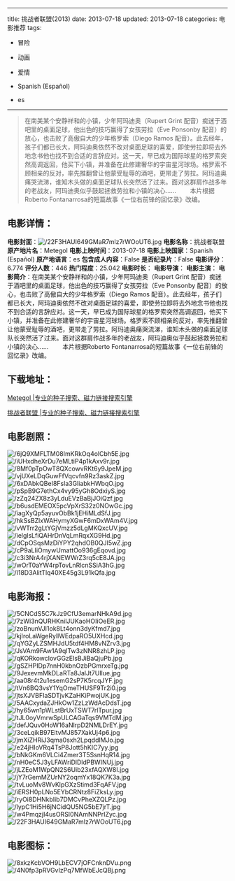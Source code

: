 
---
title: 挑战者联盟(2013)
date: 2013-07-18
updated: 2013-07-18
categories: 电影推荐
tags:
- 冒险
- 动画
- 爱情

- Spanish (Español)
- es
---


> 在南美某个安静祥和的小镇，少年阿玛迪奥（Rupert Grint 配音）痴迷于酒吧里的桌面足球，他出色的技巧赢得了女孩劳拉（Eve Ponsonby 配音）的放心，也击败了高傲自大的少年格罗索（Diego Ramos 配音）。此去经年，孩子们都已长大，阿玛迪奥依然不改对桌面足球的喜爱，即使劳拉即将去外地念书他也找不到合适的言辞应对。这一天，早已成为国际球星的格罗索突然高调返回，他买下小镇，并准备在此修建奢华的宇宙星河球场。格罗索不顾相亲的反对，率先推翻曾让他蒙受耻辱的酒吧，更带走了劳拉。阿玛迪奥痛哭流涕，谁知木头做的桌面足球队长突然活了过来。面对这群肩作战多年的老战友，阿玛迪奥似乎鼓起拯救劳拉和小镇的决心……  　　本片根据Roberto Fontanarrosa的短篇故事《一位右前锋的回忆录》改编。

## **电影详情**：

**电影封面**：<img src="https://image.tmdb.org/t/p/w200/22F3HAUI649GMaR7mlz7rWOoUT6.jpg" alt="/22F3HAUI649GMaR7mlz7rWOoUT6.jpg" title="/22F3HAUI649GMaR7mlz7rWOoUT6.jpg">
**电影名称**：挑战者联盟
**原产地片名**：Metegol
**电影上映时间**：2013-07-18
**电影上映国家**：Spanish (Español)
**原产地语言**：es
**包含成人内容**：False
**是否纪录片**：False
**电影评分**：6.774
**评分人数**：446
**热门程度**：25.042
**电影时长**：
**电影导演**：
**电影主演**：
**电影简介**：在南美某个安静祥和的小镇，少年阿玛迪奥（Rupert Grint 配音）痴迷于酒吧里的桌面足球，他出色的技巧赢得了女孩劳拉（Eve Ponsonby 配音）的放心，也击败了高傲自大的少年格罗索（Diego Ramos 配音）。此去经年，孩子们都已长大，阿玛迪奥依然不改对桌面足球的喜爱，即使劳拉即将去外地念书他也找不到合适的言辞应对。这一天，早已成为国际球星的格罗索突然高调返回，他买下小镇，并准备在此修建奢华的宇宙星河球场。格罗索不顾相亲的反对，率先推翻曾让他蒙受耻辱的酒吧，更带走了劳拉。阿玛迪奥痛哭流涕，谁知木头做的桌面足球队长突然活了过来。面对这群肩作战多年的老战友，阿玛迪奥似乎鼓起拯救劳拉和小镇的决心……  　　本片根据Roberto Fontanarrosa的短篇故事《一位右前锋的回忆录》改编。

## **下载地址**：
[Metegol |专业的种子搜索、磁力链接搜索引擎](https://movie.amd794.com:2083/?search=Metegol&ordering=&mode=match_phrase&page_size=10&page=1)

[挑战者联盟 |专业的种子搜索、磁力链接搜索引擎](https://movie.amd794.com:2083/?search=%E6%8C%91%E6%88%98%E8%80%85%E8%81%94%E7%9B%9F&ordering=&mode=match_phrase&page_size=10&page=1)
 

## **电影剧照**：
<img src="https://image.tmdb.org/t/p/original/6jQ9XMFLTM08ImKRkOq4olCbh5E.jpg" alt="/6jQ9XMFLTM08ImKRkOq4olCbh5E.jpg" title="/6jQ9XMFLTM08ImKRkOq4olCbh5E.jpg"><img src="https://image.tmdb.org/t/p/original/iUHxdheXrDu7eMLtiP4p1kAxv9r.jpg" alt="/iUHxdheXrDu7eMLtiP4p1kAxv9r.jpg" title="/iUHxdheXrDu7eMLtiP4p1kAxv9r.jpg"><img src="https://image.tmdb.org/t/p/original/8Mf0pTpOwT8QXcowvRKt6y9JpeM.jpg" alt="/8Mf0pTpOwT8QXcowvRKt6y9JpeM.jpg" title="/8Mf0pTpOwT8QXcowvRKt6y9JpeM.jpg"><img src="https://image.tmdb.org/t/p/original/vjUXeLDqGuwFfVqcvfn9Rz3askZ.jpg" alt="/vjUXeLDqGuwFfVqcvfn9Rz3askZ.jpg" title="/vjUXeLDqGuwFfVqcvfn9Rz3askZ.jpg"><img src="https://image.tmdb.org/t/p/original/6xDAbkQBeI8Fsla3GliabkHWbqO.jpg" alt="/6xDAbkQBeI8Fsla3GliabkHWbqO.jpg" title="/6xDAbkQBeI8Fsla3GliabkHWbqO.jpg"><img src="https://image.tmdb.org/t/p/original/pSpB9G7ethCx4vy95yGh8OdxiyS.jpg" alt="/pSpB9G7ethCx4vy95yGh8OdxiyS.jpg" title="/pSpB9G7ethCx4vy95yGh8OdxiyS.jpg"><img src="https://image.tmdb.org/t/p/original/zZq24ZX8z3yLduEVzBaBjJOiQzf.jpg" alt="/zZq24ZX8z3yLduEVzBaBjJOiQzf.jpg" title="/zZq24ZX8z3yLduEVzBaBjJOiQzf.jpg"><img src="https://image.tmdb.org/t/p/original/b6usdEMEOX5pcVpXrS32z0NOwGc.jpg" alt="/b6usdEMEOX5pcVpXrS32z0NOwGc.jpg" title="/b6usdEMEOX5pcVpXrS32z0NOwGc.jpg"><img src="https://image.tmdb.org/t/p/original/iagXyQp5ayuvObBk1jEHiMLdSfJ.jpg" alt="/iagXyQp5ayuvObBk1jEHiMLdSfJ.jpg" title="/iagXyQp5ayuvObBk1jEHiMLdSfJ.jpg"><img src="https://image.tmdb.org/t/p/original/hkSsBZlxWAHymyXGwF6mDxWAm4V.jpg" alt="/hkSsBZlxWAHymyXGwF6mDxWAm4V.jpg" title="/hkSsBZlxWAHymyXGwF6mDxWAm4V.jpg"><img src="https://image.tmdb.org/t/p/original/vWTrr2gLtYGjVmzz5dLgMKQxcUV.jpg" alt="/vWTrr2gLtYGjVmzz5dLgMKQxcUV.jpg" title="/vWTrr2gLtYGjVmzz5dLgMKQxcUV.jpg"><img src="https://image.tmdb.org/t/p/original/ielglsLfiQAHrDnVqLmRqxXG9Hd.jpg" alt="/ielglsLfiQAHrDnVqLmRqxXG9Hd.jpg" title="/ielglsLfiQAHrDnVqLmRqxXG9Hd.jpg"><img src="https://image.tmdb.org/t/p/original/dCpOSqsMzDiYPY2qhdOB0QJI5wZ.jpg" alt="/dCpOSqsMzDiYPY2qhdOB0QJI5wZ.jpg" title="/dCpOSqsMzDiYPY2qhdOB0QJI5wZ.jpg"><img src="https://image.tmdb.org/t/p/original/cP9aLIiOmywUmattOo936gEqovd.jpg" alt="/cP9aLIiOmywUmattOo936gEqovd.jpg" title="/cP9aLIiOmywUmattOo936gEqovd.jpg"><img src="https://image.tmdb.org/t/p/original/c3i3NrA4rjXANEWWrZ3rq5cE8JA.jpg" alt="/c3i3NrA4rjXANEWWrZ3rq5cE8JA.jpg" title="/c3i3NrA4rjXANEWWrZ3rq5cE8JA.jpg"><img src="https://image.tmdb.org/t/p/original/wOrT0aYW4rpTovLnRlcnSSiA3hG.jpg" alt="/wOrT0aYW4rpTovLnRlcnSSiA3hG.jpg" title="/wOrT0aYW4rpTovLnRlcnSSiA3hG.jpg"><img src="https://image.tmdb.org/t/p/original/l18D3AlitTlq40XE45g3L91kQfa.jpg" alt="/l18D3AlitTlq40XE45g3L91kQfa.jpg" title="/l18D3AlitTlq40XE45g3L91kQfa.jpg">

## **电影海报**：
<img src="https://image.tmdb.org/t/p/original/5CNCdS5C7kJz9CfU3emarNHkA9d.jpg" alt="/5CNCdS5C7kJz9CfU3emarNHkA9d.jpg" title="/5CNCdS5C7kJz9CfU3emarNHkA9d.jpg"><img src="https://image.tmdb.org/t/p/original/7zWi3nQURHKnilJUKaoHOIiOeER.jpg" alt="/7zWi3nQURHKnilJUKaoHOIiOeER.jpg" title="/7zWi3nQURHKnilJUKaoHOIiOeER.jpg"><img src="https://image.tmdb.org/t/p/original/zoBnunVJI1ok8Lt4onn3dyKfmd7.jpg" alt="/zoBnunVJI1ok8Lt4onn3dyKfmd7.jpg" title="/zoBnunVJI1ok8Lt4onn3dyKfmd7.jpg"><img src="https://image.tmdb.org/t/p/original/kjIroLaWgeRyllWEdpaRO5UXHcd.jpg" alt="/kjIroLaWgeRyllWEdpaRO5UXHcd.jpg" title="/kjIroLaWgeRyllWEdpaRO5UXHcd.jpg"><img src="https://image.tmdb.org/t/p/original/qYGZyLZSMHJdU5tdf4HM8vNZrv3.jpg" alt="/qYGZyLZSMHJdU5tdf4HM8vNZrv3.jpg" title="/qYGZyLZSMHJdU5tdf4HM8vNZrv3.jpg"><img src="https://image.tmdb.org/t/p/original/JsVAm9FAw1A9qlTw3zNNR8zhLP.jpg" alt="/JsVAm9FAw1A9qlTw3zNNR8zhLP.jpg" title="/JsVAm9FAw1A9qlTw3zNNR8zhLP.jpg"><img src="https://image.tmdb.org/t/p/original/qKORkowcIovGGzElsBJiBaQjuPb.jpg" alt="/qKORkowcIovGGzElsBJiBaQjuPb.jpg" title="/qKORkowcIovGGzElsBJiBaQjuPb.jpg"><img src="https://image.tmdb.org/t/p/original/gSZHPIDp7nnH0kbnOzbPGmrxeTg.jpg" alt="/gSZHPIDp7nnH0kbnOzbPGmrxeTg.jpg" title="/gSZHPIDp7nnH0kbnOzbPGmrxeTg.jpg"><img src="https://image.tmdb.org/t/p/original/9JexevmMkDLaRTa8JalJt7UIlue.jpg" alt="/9JexevmMkDLaRTa8JalJt7UIlue.jpg" title="/9JexevmMkDLaRTa8JalJt7UIlue.jpg"><img src="https://image.tmdb.org/t/p/original/aa08r4t2u1esemG2sP7K5rcqJYF.jpg" alt="/aa08r4t2u1esemG2sP7K5rcqJYF.jpg" title="/aa08r4t2u1esemG2sP7K5rcqJYF.jpg"><img src="https://image.tmdb.org/t/p/original/tVn6BQ3vsY1YqOmeTHUSF9Tr2i0.jpg" alt="/tVn6BQ3vsY1YqOmeTHUSF9Tr2i0.jpg" title="/tVn6BQ3vsY1YqOmeTHUSF9Tr2i0.jpg"><img src="https://image.tmdb.org/t/p/original/jtsXJVBFIaSDTjvKZaHKiPwojUK.jpg" alt="/jtsXJVBFIaSDTjvKZaHKiPwojUK.jpg" title="/jtsXJVBFIaSDTjvKZaHKiPwojUK.jpg"><img src="https://image.tmdb.org/t/p/original/5AACxydaZJHkOw1ZzLzWdAcDdsT.jpg" alt="/5AACxydaZJHkOw1ZzLzWdAcDdsT.jpg" title="/5AACxydaZJHkOw1ZzLzWdAcDdsT.jpg"><img src="https://image.tmdb.org/t/p/original/hy65wn1pWLstBrUxTSWT7rlTpur.jpg" alt="/hy65wn1pWLstBrUxTSWT7rlTpur.jpg" title="/hy65wn1pWLstBrUxTSWT7rlTpur.jpg"><img src="https://image.tmdb.org/t/p/original/tJL0oyVmrwSpULCAGaTqs9VMTdM.jpg" alt="/tJL0oyVmrwSpULCAGaTqs9VMTdM.jpg" title="/tJL0oyVmrwSpULCAGaTqs9VMTdM.jpg"><img src="https://image.tmdb.org/t/p/original/defJQuv0HoW16aNlrpD2NMLDrEY.jpg" alt="/defJQuv0HoW16aNlrpD2NMLDrEY.jpg" title="/defJQuv0HoW16aNlrpD2NMLDrEY.jpg"><img src="https://image.tmdb.org/t/p/original/3ceLqikB97EitvMJ857XakUj4p6.jpg" alt="/3ceLqikB97EitvMJ857XakUj4p6.jpg" title="/3ceLqikB97EitvMJ857XakUj4p6.jpg"><img src="https://image.tmdb.org/t/p/original/jmXiZHRiJ3qma0sxh2LpqddlMJo.jpg" alt="/jmXiZHRiJ3qma0sxh2LpqddlMJo.jpg" title="/jmXiZHRiJ3qma0sxh2LpqddlMJo.jpg"><img src="https://image.tmdb.org/t/p/original/e24jHIoVRq4TsP8Jott5hKIC7yy.jpg" alt="/e24jHIoVRq4TsP8Jott5hKIC7yy.jpg" title="/e24jHIoVRq4TsP8Jott5hKIC7yy.jpg"><img src="https://image.tmdb.org/t/p/original/bNkGKm6VLCi4Zmer3T5SsnHqR14.jpg" alt="/bNkGKm6VLCi4Zmer3T5SsnHqR14.jpg" title="/bNkGKm6VLCi4Zmer3T5SsnHqR14.jpg"><img src="https://image.tmdb.org/t/p/original/nH0eC5J3yLFAWriDlDldPBWINUj.jpg" alt="/nH0eC5J3yLFAWriDlDldPBWINUj.jpg" title="/nH0eC5J3yLFAWriDlDldPBWINUj.jpg"><img src="https://image.tmdb.org/t/p/original/jLZEoM1WpQN2S6Uib23xfAQXW8I.jpg" alt="/jLZEoM1WpQN2S6Uib23xfAQXW8I.jpg" title="/jLZEoM1WpQN2S6Uib23xfAQXW8I.jpg"><img src="https://image.tmdb.org/t/p/original/jY7rGemMZUrNY2oqmYx18QK7K3a.jpg" alt="/jY7rGemMZUrNY2oqmYx18QK7K3a.jpg" title="/jY7rGemMZUrNY2oqmYx18QK7K3a.jpg"><img src="https://image.tmdb.org/t/p/original/tvLuoMv8WvKlpGXzStimd3FqAFV.jpg" alt="/tvLuoMv8WvKlpGXzStimd3FqAFV.jpg" title="/tvLuoMv8WvKlpGXzStimd3FqAFV.jpg"><img src="https://image.tmdb.org/t/p/original/iERSH0pLNo5EYbCRNtz8FiZksLy.jpg" alt="/iERSH0pLNo5EYbCRNtz8FiZksLy.jpg" title="/iERSH0pLNo5EYbCRNtz8FiZksLy.jpg"><img src="https://image.tmdb.org/t/p/original/ryOi8DHNkbIib7DMCvPheXZQLPz.jpg" alt="/ryOi8DHNkbIib7DMCvPheXZQLPz.jpg" title="/ryOi8DHNkbIib7DMCvPheXZQLPz.jpg"><img src="https://image.tmdb.org/t/p/original/lypC1Hi5H6jNCidQU5NG5bE7jrT.jpg" alt="/lypC1Hi5H6jNCidQU5NG5bE7jrT.jpg" title="/lypC1Hi5H6jNCidQU5NG5bE7jrT.jpg"><img src="https://image.tmdb.org/t/p/original/w4PmqzjI4usORSI0NAmNNPrIZyc.jpg" alt="/w4PmqzjI4usORSI0NAmNNPrIZyc.jpg" title="/w4PmqzjI4usORSI0NAmNNPrIZyc.jpg"><img src="https://image.tmdb.org/t/p/original/22F3HAUI649GMaR7mlz7rWOoUT6.jpg" alt="/22F3HAUI649GMaR7mlz7rWOoUT6.jpg" title="/22F3HAUI649GMaR7mlz7rWOoUT6.jpg">

## **电影图标**：
<img src="https://image.tmdb.org/t/p/original/8xkzKcbVOH9LbECV7jOFCnknDVu.png" alt="/8xkzKcbVOH9LbECV7jOFCnknDVu.png" title="/8xkzKcbVOH9LbECV7jOFCnknDVu.png"><img src="https://image.tmdb.org/t/p/original/4N0fp3pRVGvIzPq7MfWbEJcQBj.png" alt="/4N0fp3pRVGvIzPq7MfWbEJcQBj.png" title="/4N0fp3pRVGvIzPq7MfWbEJcQBj.png">
